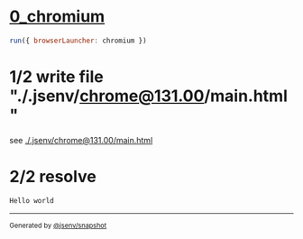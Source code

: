 # [0_chromium](../../script_module_jsx_dev.test.mjs#L24)

```js
run({ browserLauncher: chromium })
```

# 1/2 write file "./.jsenv/chrome@131.00/main.html"

see [./.jsenv/chrome@131.00/main.html](./.jsenv/chrome@131.00/main.html)

# 2/2 resolve

```js
Hello world
```

---

<sub>
  Generated by <a href="https://github.com/jsenv/core/tree/main/packages/independent/snapshot">@jsenv/snapshot</a>
</sub>
